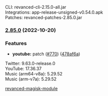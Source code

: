 CLI: revanced-cli-2.15.0-all.jar  
Integrations: app-release-unsigned-v0.54.0.apk  
Patches: revanced-patches-2.85.0.jar  
### [2.85.0](https://github.com/revanced/revanced-patches/compare/v2.84.1...v2.85.0) (2022-10-20)
### Features
* **youtube:**  patch ([#770](https://github.com/revanced/revanced-patches/issues/770)) ([478af6a](https://github.com/revanced/revanced-patches/commit/478af6ad54ffdf6f99abab35a84a4f50b59d28c8))

  
Twitter: 9.63.0-release.0  
YouTube: 17.36.37  
Music (arm64-v8a): 5.29.52  
Music (arm-v7a): 5.29.52  

[revanced-magisk-module](https://github.com/j-hc/revanced-magisk-module)  
